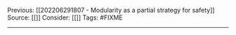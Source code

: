Previous: [[202206291807 - Modularity as a partial strategy for safety]]
Source: [[]]
Consider: [[]]
Tags: #FIXME 
______________

